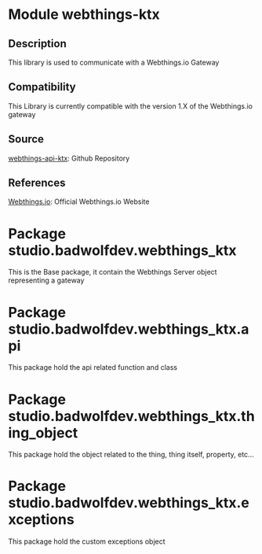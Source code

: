 # Module webthings-ktx

## Description
 This library is used to communicate with a Webthings.io Gateway

## Compatibility
 This Library is currently compatible with the version 1.X of the Webthings.io gateway

## Source

[webthings-api-ktx](https://github.com/Bad-Wolf-developpement/webthings-api-ktx): Github Repository

## References

[Webthings.io](https://webthings.io): Official Webthings.io Website
 
# Package studio.badwolfdev.webthings_ktx
 This is the Base package, it contain the Webthings Server object representing a gateway

# Package studio.badwolfdev.webthings_ktx.api
 This package hold the api related function and class
 
# Package studio.badwolfdev.webthings_ktx.thing_object
 This package hold the object related to the thing, thing itself, property, etc...

# Package studio.badwolfdev.webthings_ktx.exceptions
  This package hold the custom exceptions object